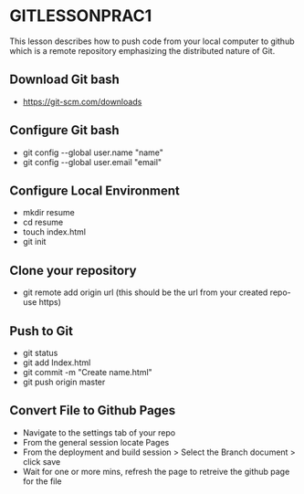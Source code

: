 # GITLESSONPRAC1
This lesson describes how to push code from your local computer to github which is a remote repository emphasizing the distributed nature of Git. 
## Download Git bash  
- https://git-scm.com/downloads  
## Configure Git bash  
- git config --global user.name "name"  
- git config --global user.email "email"
## Configure Local Environment  
- mkdir resume
- cd resume
- touch index.html
- git init
## Clone your repository  
- git remote add origin url (this should be the url from your created repo- use https)
## Push to Git
- git status
- git add Index.html
- git commit -m "Create name.html"
- git push origin master
## Convert File to Github Pages  
- Navigate to the settings tab of your repo
- From the general session locate Pages
- From the deployment and build session > Select the Branch document > click save
- Wait for one or more mins, refresh the page to retreive the github page for the file
  
